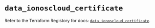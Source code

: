 # `data_ionoscloud_certificate`

Refer to the Terraform Registory for docs: [`data_ionoscloud_certificate`](https://www.terraform.io/docs/providers/ionoscloud/d/certificate).
